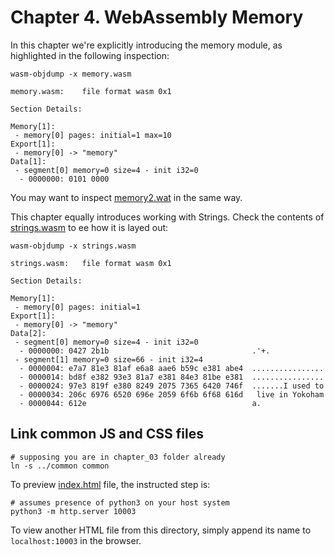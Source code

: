 # Chapter 4. WebAssembly Memory

In this chapter we're explicitly introducing the memory module, as
highlighted in the following inspection:

```shell
wasm-objdump -x memory.wasm

memory.wasm:	file format wasm 0x1

Section Details:

Memory[1]:
 - memory[0] pages: initial=1 max=10
Export[1]:
 - memory[0] -> "memory"
Data[1]:
 - segment[0] memory=0 size=4 - init i32=0
  - 0000000: 0101 0000  
```

You may want to inspect [memory2.wat](memory2.wat) in the same way.

This chapter equally introduces working with Strings. Check the contents of [strings.wasm](strings.wasm) to ee
how it is layed out:

```shell
wasm-objdump -x strings.wasm

strings.wasm:	file format wasm 0x1

Section Details:

Memory[1]:
 - memory[0] pages: initial=1
Export[1]:
 - memory[0] -> "memory"
Data[2]:
 - segment[0] memory=0 size=4 - init i32=0
  - 0000000: 0427 2b1b                                .'+.
 - segment[1] memory=0 size=66 - init i32=4
  - 0000004: e7a7 81e3 81af e6a8 aae6 b59c e381 abe4  ................
  - 0000014: bd8f e382 93e3 81a7 e381 84e3 81be e381  ................
  - 0000024: 97e3 819f e380 8249 2075 7365 6420 746f  .......I used to
  - 0000034: 206c 6976 6520 696e 2059 6f6b 6f68 616d   live in Yokoham
  - 0000044: 612e                                     a.
```

## Link common JS and CSS files

```shell
# supposing you are in chapter_03 folder already
ln -s ../common common
```

To preview [index.html](index.html) file, the instructed step is:

```shell
# assumes presence of python3 on your host system
python3 -m http.server 10003
```

To view another HTML file from this directory, simply append its name to `localhost:10003` in the browser.

